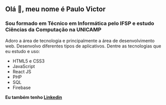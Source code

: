 ## Olá :wave:, meu nome é Paulo Victor

### Sou formado em Técnico em Informática pelo IFSP e estudo Ciências da Computação na UNICAMP

Adoro a área de tecnologia e principalmente a área de desenvolvimento web. Desenvolvo diferentes tipos de aplicativos.
Dentre as tecnologias que eu estudo e uso:

- HTML5 e CSS3
- JavaScript
- React JS
- PHP
- SQL
- Firebase

**Eu também tenho [Linkedin](https://www.linkedin.com/in/paulo-victor-santos/)**
